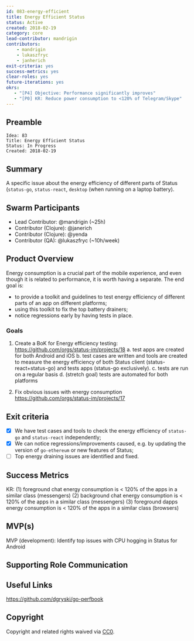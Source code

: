 ```yaml
---
id: 083-energy-efficient
title: Energy Efficient Status
status: Active
created: 2018-02-19
category: core
lead-contributor: mandrigin
contributors:
    - mandrigin
    - lukaszfryc
    - janherich
exit-criteria: yes
success-metrics: yes
clear-roles: yes
future-iterations: yes
okrs:
   - "[P4] Objective: Performance significantly improves"
   - "[P0] KR: Reduce power consumption to <120% of Telegram/Skype"
---
```


## Preamble

    Idea: 83
    Title: Energy Efficient Status
    Status: In Progress
    Created: 2018-02-19


## Summary
A specific issue about the energy efficiency of different parts of Status (`status-go`, `status-react`, `desktop` (when running on a laptop battery).


## Swarm Participants
- Lead Contributor: @mandrigin (~25h)
- Contributor (Clojure): @janerich
- Contributor (Clojure): @yenda
- Contributor (QA): @lukaszfryc (~10h/week)

## Product Overview
Energy consumption is a crucial part of the mobile experience, and even though it is related to performance, it is worth having a separate.
The end goal is:
- to provide a toolkit and guidelines to test energy efficiency of different parts of an app on different platforms;
- using this toolkit to fix the top battery drainers;
- notice regressions early by having tests in place.

### Goals

1. Create a BoK for Energy efficiency testing: https://github.com/orgs/status-im/projects/18
a. test apps are created for both Android and iOS
b. test cases are written and tools are created to measure the energy efficiency of both Status client (status-react+status-go) and tests apps (status-go exclusively).
c. tests are run on a regular basis
d. (stretch goal) tests are automated for both platforms

2. Fix obvious issues with energy consumption
https://github.com/orgs/status-im/projects/17


## Exit criteria
- [x] We have test cases and tools to check the energy efficiency of `status-go` and `status-react` independently;
- [x] We can notice regressions/improvements caused, e.g. by updating the version of `go-ethereum` or new features of Status;
- [ ] Top energy draining issues are identified and fixed.

## Success Metrics
KR: 
(1) foreground chat energy consumption is < 120% of the apps in a similar class (messengers) 
(2) background chat energy consumption is < 120% of the apps in a similar class (messengers)
(3) foreground dapps energy consumption is < 120% of the apps in a similar class (browsers)

## MVP(s)
MVP (development): Identify top issues with CPU hogging in Status for Android


## Supporting Role Communication

## Useful Links
https://github.com/dgryski/go-perfbook

## Copyright
Copyright and related rights waived via [CC0](https://creativecommons.org/publicdomain/zero/1.0/).
